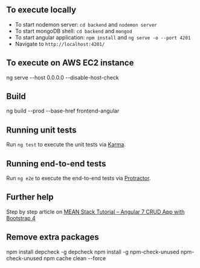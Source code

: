 ## To execute locally
- To start nodemon server: `cd backend` and `nodemon server`
- To start mongoDB shell: `cd backend` and `mongod`
- To start angular application: `npm install` and `ng serve -o --port 4201`
- Navigate to `http://localhost:4201/`

## To execute on AWS EC2 instance
ng serve --host 0.0.0.0 --disable-host-check

## Build
ng build --prod --base-href frontend-angular

## Running unit tests
Run `ng test` to execute the unit tests via [Karma](https://karma-runner.github.io).

## Running end-to-end tests
Run `ng e2e` to execute the end-to-end tests via [Protractor](http://www.protractortest.org/).

## Further help
Step by step article on [MEAN Stack Tutorial – Angular 7 CRUD App with Bootstrap 4](https://www.positronx.io/mean-stack-tutorial-angular-7-crud-bootstrap/)

## Remove extra packages
npm install depcheck -g
depcheck
npm install -g npm-check-unused
npm-check-unused
npm cache clean --force 
